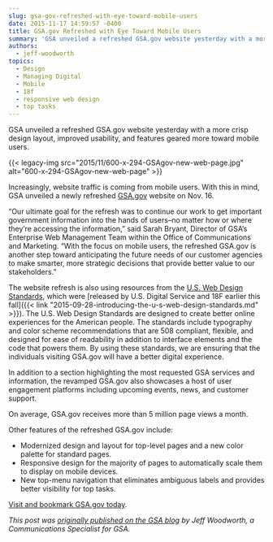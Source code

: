 ```yaml
---
slug: gsa-gov-refreshed-with-eye-toward-mobile-users
date: 2015-11-17 14:59:57 -0400
title: GSA.gov Refreshed with Eye Toward Mobile Users
summary: 'GSA unveiled a refreshed GSA.gov website yesterday with a more crisp design layout, improved usability, and features geared more toward mobile users. Increasingly, website traffic is coming from mobile users. With this in mind, GSA unveiled a newly refreshed GSA.gov website on Nov. 16. &ldquo;Our ultimate goal for the refresh'
authors:
  - jeff-woodworth
topics:
  - Design
  - Managing Digital
  - Mobile
  - 18f
  - responsive web design
  - top tasks
---
```


GSA unveiled a refreshed GSA.gov website yesterday with a more crisp design layout, improved usability, and features geared more toward mobile users.

{{< legacy-img src="2015/11/600-x-294-GSAgov-new-web-page.jpg" alt="600-x-294-GSAgov-new-web-page" >}}

Increasingly, website traffic is coming from mobile users. With this in mind, GSA unveiled a newly refreshed [GSA.gov](http://www.gsa.gov/portal/category/100000) website on Nov. 16.

“Our ultimate goal for the refresh was to continue our work to get important government information into the hands of users–no matter how or where they’re accessing the information,” said Sarah Bryant, Director of GSA’s Enterprise Web Management Team within the Office of Communications and Marketing. “With the focus on mobile users, the refreshed GSA.gov is another step toward anticipating the future needs of our customer agencies to make smarter, more strategic decisions that provide better value to our stakeholders.”

The website refresh is also using resources from the [U.S. Web Design Standards](https://playbook.cio.gov/designstandards/), which were [released by U.S. Digital Service and 18F earlier this fall]({{< link "2015-09-28-introducing-the-u-s-web-design-standards.md" >}}). The U.S. Web Design Standards are designed to create better online experiences for the American people. The standards include typography and color scheme recommendations that are 508 compliant, flexible, and designed for ease of readability in addition to interface elements and the code that powers them. By using these standards, we are ensuring that the individuals visiting GSA.gov will have a better digital experience.

In addition to a section highlighting the most requested GSA services and information, the revamped GSA.gov also showcases a host of user engagement platforms including upcoming events, news, and customer support.

On average, GSA.gov receives more than 5 million page views a month.

Other features of the refreshed GSA.gov include:

  * Modernized design and layout for top-level pages and a new color palette for standard pages.
  * Responsive design for the majority of pages to automatically scale them to display on mobile devices.
  * New top-menu navigation that eliminates ambiguous labels and provides better visibility for top tasks.

[Visit and bookmark GSA.gov today](http://www.gsa.gov/portal/category/100000).

_This post was [originally published on the GSA blog](http://gsablogs.gsa.gov/gsablog/2015/11/17/gsa-gov-refreshed-with-eye-toward-mobile-users/) by Jeff Woodworth, a Communications Specialist for GSA._